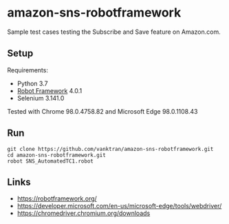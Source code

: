 # amazon-sns-robotframework

Sample test cases testing the Subscribe and Save feature on Amazon.com.

## Setup

Requirements:

* Python 3.7
* [Robot Framework](https://robotframework.org/) 4.0.1
* Selenium 3.141.0

Tested with Chrome 98.0.4758.82 and Microsoft Edge 98.0.1108.43

## Run

```
git clone https://github.com/vanktran/amazon-sns-robotframework.git
cd amazon-sns-robotframework.git
robot SNS_AutomatedTC1.robot
```

## Links
* https://robotframework.org/
* https://developer.microsoft.com/en-us/microsoft-edge/tools/webdriver/
* https://chromedriver.chromium.org/downloads